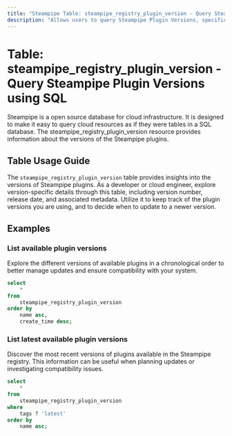 ```yaml
---
title: "Steampipe Table: steampipe_registry_plugin_version - Query Steampipe Plugin Versions using SQL"
description: "Allows users to query Steampipe Plugin Versions, specifically version details of the Steampipe plugins, providing insights into plugin versions and their metadata."
---
```


# Table: steampipe_registry_plugin_version - Query Steampipe Plugin Versions using SQL

Steampipe is a open source database for cloud infrastructure. It is designed to make it easy to query cloud resources as if they were tables in a SQL database. The steampipe_registry_plugin_version resource provides information about the versions of the Steampipe plugins.

## Table Usage Guide

The `steampipe_registry_plugin_version` table provides insights into the versions of Steampipe plugins. As a developer or cloud engineer, explore version-specific details through this table, including version number, release date, and associated metadata. Utilize it to keep track of the plugin versions you are using, and to decide when to update to a newer version.

## Examples

### List available plugin versions
Explore the different versions of available plugins in a chronological order to better manage updates and ensure compatibility with your system.

```sql
select 
    * 
from 
    steampipe_registry_plugin_version
order by
    name asc,
    create_time desc;
```



### List latest available plugin versions
Discover the most recent versions of plugins available in the Steampipe registry. This information can be useful when planning updates or investigating compatibility issues.

```sql
select 
    * 
from 
    steampipe_registry_plugin_version
where
    tags ? 'latest'
order by
    name asc;
```